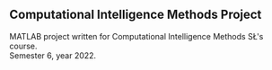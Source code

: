 ## Computational Intelligence Methods Project
MATLAB project written for Computational Intelligence Methods SŁ's course.  
Semester 6, year 2022.
